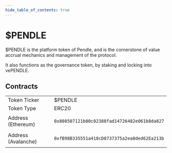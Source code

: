 ```yaml
---
hide_table_of_contents: true
---
```


# $PENDLE

$PENDLE is the platform token of Pendle, and is the cornerstone of value accrual mechanics and management of the protocol.

It also functions as the governance token, by staking and locking into vePENDLE.

## Contracts

<table>
  <tr>
   <td>Token Ticker
   </td>
   <td>$PENDLE
   </td>
  </tr>
  <tr>
   <td>Token Type
   </td>
   <td>ERC20
   </td>
  </tr>
  <tr>
   <td>Address (Ethereum)
   </td>
   <td>

`0x808507121b80c02388fad14726482e061b8da827`

   </td>
  </tr>
  <tr>
   <td>Address (Avalanche)
   </td>
   <td>

   `0xfB98B335551a418cD0737375a2ea0ded62Ea213b`

   </td>
  </tr>
</table>
